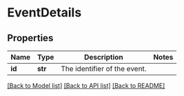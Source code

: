 # EventDetails


## Properties
Name | Type | Description | Notes
------------ | ------------- | ------------- | -------------
**id** | **str** | The identifier of the event. | 

[[Back to Model list]](../README.md#documentation-for-models) [[Back to API list]](../README.md#documentation-for-api-endpoints) [[Back to README]](../README.md)



